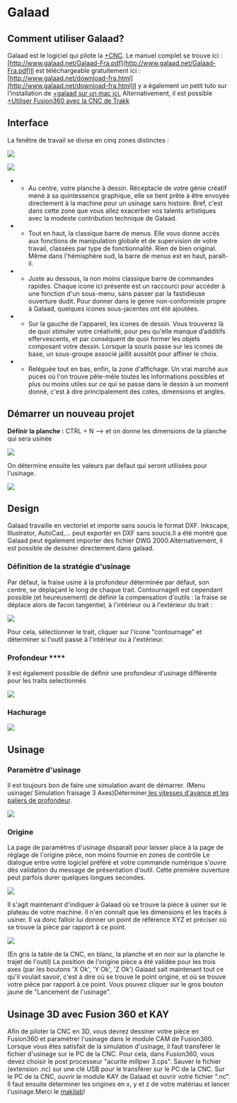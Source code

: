 # Galaad

## Comment utiliser Galaad? 

 Galaad est le logiciel qui pilote la [+CNC](https://paper.dropbox.com/doc/mjqjcTxSBkEr5s9zb7SP0). Le manuel complet se trouve ici : [http://www.galaad.net/Galaad-Fra.pdf](http://www.galaad.net/Galaad-Fra.pdf)Il est téléchargeable gratuitement ici : [http://www.galaad.net/download-fra.html](http://www.galaad.net/download-fra.html)Il y a également un petit tuto sur l'installation de [+galaad sur un mac ici.](https://paper.dropbox.com/doc/zPO2BssdD0HMiYoXZlvLO) Alternativement, il est possible [+Utiliser Fusion360 avec la CNC de Trakk](https://paper.dropbox.com/doc/XCIaHpuHyK7ui8p06Ya1U)

## Interface

  La fenêtre de travail se divise en cinq zones distinctes : 

 ![](https://hackpad-attachments.imgix.net/hackpad.com_W2FyB658rNH_p.329185_1428396300685_undefined?fit=max&w=882)

![](../.gitbook/assets/image%20%2839%29.png)



* - Au centre, votre planche à dessin. Réceptacle de votre génie créatif mené à sa quintessence graphique, elle se tient prête à être envoyée directement à la machine pour un usinage sans histoire. Bref, c'est dans cette zone que vous allez exacerber vos talents artistiques avec la modeste contribution technique de Galaad. 
*  - Tout en haut, la classique barre de menus. Elle vous donne accès aux fonctions de manipulation globale et de supervision de votre travail, classées par type de fonctionnalité. Rien de bien original. Même dans l'hémisphère sud, la barre de menus est en haut, paraît-il. 
* - Juste au dessous, la non moins classique barre de commandes rapides. Chaque icone ici présente est un raccourci pour accéder à une fonction d'un sous-menu, sans passer par la fastidieuse ouverture dudit. Pour donner dans le genre non-conformiste propre à Galaad, quelques icones sous-jacentes ont été ajoutées.
*  - Sur la gauche de l'appareil, les icones de dessin. Vous trouverez là de quoi stimuler votre créativité, pour peu qu'elle manque d’additifs effervescents, et par conséquent de quoi former les objets composant votre dessin. Lorsque la souris passe sur les icones de base, un sous-groupe associé jaillit aussitôt pour affiner le choix. 
*  - Reléguée tout en bas, enfin, la zone d'affichage. Un vrai marché aux puces où l'on trouve pêle-mêle toutes les informations possibles et plus ou moins utiles sur ce qui se passe dans le dessin à un moment donné, c'est à dire principalement des cotes, dimensions et angles. 

## Démarrer un nouveau projet

**Définir la planche :** CTRL + N --&gt; et on donne les dimensions de la planche qui sera usinée

![](../.gitbook/assets/image%20%2818%29.png)



 On détermine ensuite les valeurs par defaut qui seront utilisées pour l'usinage. 

![](../.gitbook/assets/image%20%2877%29.png)

## **Design**

Galaad  travaille en vectoriel et importe sans soucis le format DXF. Inkscape, Illustrator, AutoCad,... peut exporter en DXF sans soucis.Il a été montré que Galaad peut également importer des fichier DWG 2000.Alternativement, il est possible de dessiner directement dans galaad.   

### **Définition de la stratégie d'usinage**

Par défaut, la fraise usine à la profondeur déterminée par défaut, son centre, se déplaçant le long de chaque trait. ContournageIl est cependant possible \(et heureusement\) de définir la compensation d'outils : la fraise se déplace alors de facon tangentiel, à l'intérieur ou à l'extérieur du trait : 

![](../.gitbook/assets/image%20%2859%29.png)

Pour cela, sélectionner le trait, cliquer sur l'icone "contournage" et déterminer si l'outil passe à l'intérieur ou à l'extérieur.

### Profondeur ****

Il est également possible de définir une profondeur d'usinage différente pour les traits selectionnés



![](../.gitbook/assets/image%20%2861%29.png)

###  Hachurage

![](../.gitbook/assets/image%20%283%29.png)

## Usinage

### **Paramètre d'usinage**

Il est toujours bon de faire une simulation avant de démarrer.  \(Menu usinage/ Simulation fraisage 3 Axes\)Déterminer[ les vitesses d'avance et les paliers de profondeur](../tools/cnc.md#vitesse-davance-et-vitesse-de-coupe).

![](../.gitbook/assets/image%20%2816%29.png)

### **Origine** 

La page de paramètres d'usinage disparaît pour laisser place à la page de réglage de l'origine pièce, non moins fournie en zones de contrôle  Le dialogue entre votre logiciel préféré et votre commande numérique s'ouvre dès validation du message de présentation d'outil. Cette première ouverture peut parfois durer quelques longues secondes.

![](../.gitbook/assets/image%20%2872%29.png)

  Il s'agit maintenant d'indiquer à Galaad où se trouve la pièce à usiner sur le plateau de votre machine.  Il n'en connaît que les dimensions et les tracés à usiner. Il va donc falloir lui donner un point de référence XYZ et préciser où se trouve la pièce par rapport à ce point. 

![](../.gitbook/assets/image%20%2814%29.png)

\(En gris la table de la CNC, en blanc, la planche et en noir sur la planche le trajet de l'outil\)  La position de l'origine pièce a été validée pour les trois axes \(par les boutons 'X Ok', 'Y Ok', 'Z Ok'\) Galaad sait maintenant tout ce qu'il voulait savoir, c'est à dire où se trouve le point origine, et où se trouve votre pièce par rapport à ce point. Vous pouvez cliquer sur le gros bouton jaune de "Lancement de l'usinage".



## Usinage 3D avec  Fusion 360 et KAY

Afin de piloter la CNC en 3D, vous devrez dessiner votre pièce en Fusion360 et paramétrer l'usinage dans le module CAM de Fusion360. Lorsque vous êtes satisfait de la simulation d'usinage, il faut transférer le fichier d'usinage sur le PC de la CNC. Pour cela, dans Fusion360, vous devez choisir le post processeur "acurite millpwr 3.cps". Sauver le fichier \(extension .nc\) sur une clé USB pour le transférer sur le PC de la CNC. Sur le PC de la CNC, ouvrir le module KAY de Galaad et ouvrir votre fichier ".nc". Il faut ensuite déterminer les origines en x, y et z de votre matériau et lancer l'usinage.Merci le [makilab](https://wiki.makilab.org/index.php/CNC)!



